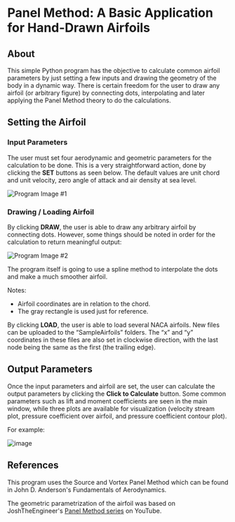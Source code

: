 # Panel Method: A Basic Application for Hand-Drawn Airfoils
<h2>About</h2>

This simple Python program has the objective to calculate common airfoil parameters by just setting a few inputs and drawing the geometry of the body in a dynamic way. There is certain freedom for the user to draw any airfoil (or arbitrary figure) by connecting dots, interpolating and later applying the Panel Method theory to do the calculations.

<h2>Setting the Airfoil</h2>
<h3>Input Parameters</h3>

The user must set four aerodynamic and geometric parameters for the calculation to be done. This is a very straightforward action, done by clicking the **SET** buttons as seen below. The default values are unit chord and unit velocity, zero angle of attack and air density at sea level.

![Program Image #1](https://i.ibb.co/gTv9GhB/1.png)

<h3>Drawing / Loading Airfoil</h3>

By clicking **DRAW**, the user is able to draw any arbitrary airfoil by connecting dots. However, some things should be noted in order for the calculation to return meaningful output:

![Program Image #2](https://i.ibb.co/YtFnfgy/2.png)

The program itself is going to use a spline method to interpolate the dots and make a much smoother airfoil.

Notes:
* Airfoil coordinates are in relation to the chord.
* The gray rectangle is used just for reference.

By clicking **LOAD**, the user is able to load several NACA airfoils. New files can be uploaded to the “SampleAirfoils” folders. The “x” and “y” coordinates in these files are also set in clockwise direction, with the last node being the same as the first (the trailing edge).

<h2>Output Parameters</h2>

Once the input parameters and airfoil are set, the user can calculate the output parameters by clicking the **Click to Calculate** button.
Some common parameters such as lift and moment coefficients are seen in the main window, while three plots are available for visualization (velocity stream plot, pressure coefficient over airfoil, and pressure coefficient contour plot).

For example:

![image](https://github.com/LaFleur93/Panel-Method-A-Basic-Application-for-Hand-Drawn-Airfoils/assets/74310745/8142a7d5-34f9-4ac5-a315-2b3950cde713)

<h2>References</h3>
This program uses the Source and Vortex Panel Method which can be found in John D. Anderson's Fundamentals of Aerodynamics.

The geometric parametrization of the airfoil was based on JoshTheEngineer's [Panel Method series](https://www.youtube.com/playlist?list=PLxT-itJ3HGuUDVMuWKBxyoY8Dm9O9qstP) on YouTube.
